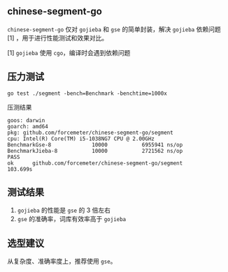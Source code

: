 ## chinese-segment-go


`chinese-segment-go` 仅对 `gojieba` 和 `gse` 的简单封装，解决 `gojieba` 依赖问题[1] ，用于进行性能测试和效果对比。

[1] `gojieba` 使用 `cgo`，编译时会遇到依赖问题

## 压力测试

```shell
go test ./segment -bench=Benchmark -benchtime=1000x
```

压测结果

```text
goos: darwin
goarch: amd64
pkg: github.com/forcemeter/chinese-segment-go/segment
cpu: Intel(R) Core(TM) i5-1038NG7 CPU @ 2.00GHz
BenchmarkGse-8             10000           6955941 ns/op
BenchmarkJieba-8           10000           2721562 ns/op
PASS
ok      github.com/forcemeter/chinese-segment-go/segment        103.699s
```

## 测试结果

1. `gojieba` 的性能是 `gse` 的 3 倍左右
2. `gse` 的准确率，词库有效率高于 `gojieba`

## 选型建议

从复杂度、准确率度上，推荐使用 `gse`。
